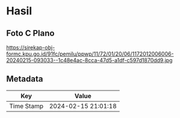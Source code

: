 # Hasil

## Foto C Plano

https://sirekap-obj-formc.kpu.go.id/91fc/pemilu/ppwp/11/72/01/20/06/1172012006006-20240215-093033--1c48e4ac-8cca-47d5-a1df-c597d1870dd9.jpg


## Metadata

| Key        | Value               |
| ---------- | ------------------- |
| Time Stamp | 2024-02-15 21:01:18 |



